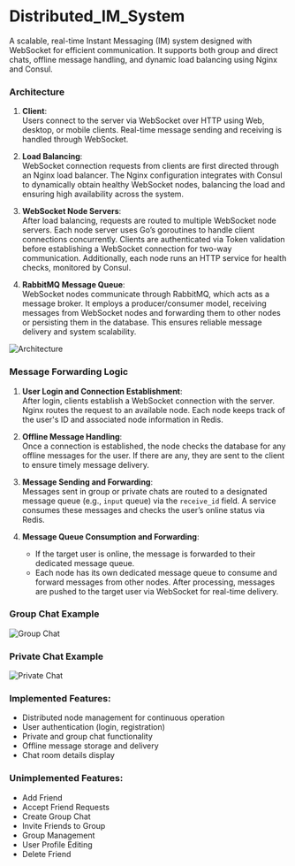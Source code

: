 
# Distributed_IM_System

A scalable, real-time Instant Messaging (IM) system designed with WebSocket for efficient communication. It supports both group and direct chats, offline message handling, and dynamic load balancing using Nginx and Consul.

### Architecture

1. **Client**:  
   Users connect to the server via WebSocket over HTTP using Web, desktop, or mobile clients. Real-time message sending and receiving is handled through WebSocket.

2. **Load Balancing**:  
   WebSocket connection requests from clients are first directed through an Nginx load balancer. The Nginx configuration integrates with Consul to dynamically obtain healthy WebSocket nodes, balancing the load and ensuring high availability across the system.

3. **WebSocket Node Servers**:  
   After load balancing, requests are routed to multiple WebSocket node servers. Each node server uses Go’s goroutines to handle client connections concurrently. Clients are authenticated via Token validation before establishing a WebSocket connection for two-way communication. Additionally, each node runs an HTTP service for health checks, monitored by Consul.

4. **RabbitMQ Message Queue**:  
   WebSocket nodes communicate through RabbitMQ, which acts as a message broker. It employs a producer/consumer model, receiving messages from WebSocket nodes and forwarding them to other nodes or persisting them in the database. This ensures reliable message delivery and system scalability.

![Architecture](https://github.com/user-attachments/assets/eb54931d-5d11-449e-a678-4acd2ac82d6e)

### Message Forwarding Logic

1. **User Login and Connection Establishment**:  
   After login, clients establish a WebSocket connection with the server. Nginx routes the request to an available node. Each node keeps track of the user's ID and associated node information in Redis.

2. **Offline Message Handling**:  
   Once a connection is established, the node checks the database for any offline messages for the user. If there are any, they are sent to the client to ensure timely message delivery.

3. **Message Sending and Forwarding**:  
   Messages sent in group or private chats are routed to a designated message queue (e.g., `input` queue) via the `receive_id` field. A service consumes these messages and checks the user’s online status via Redis.

4. **Message Queue Consumption and Forwarding**:  
   - If the target user is online, the message is forwarded to their dedicated message queue.
   - Each node has its own dedicated message queue to consume and forward messages from other nodes. After processing, messages are pushed to the target user via WebSocket for real-time delivery.

### Group Chat Example

![Group Chat](https://github.com/user-attachments/assets/66265905-bb20-4b66-bca6-38828b869a5f)

### Private Chat Example

![Private Chat](https://github.com/user-attachments/assets/f8f38283-1f10-4918-a048-72b845771a2d)

### Implemented Features:
- Distributed node management for continuous operation
- User authentication (login, registration)
- Private and group chat functionality
- Offline message storage and delivery
- Chat room details display

### Unimplemented Features:
- Add Friend
- Accept Friend Requests
- Create Group Chat
- Invite Friends to Group
- Group Management
- User Profile Editing
- Delete Friend


